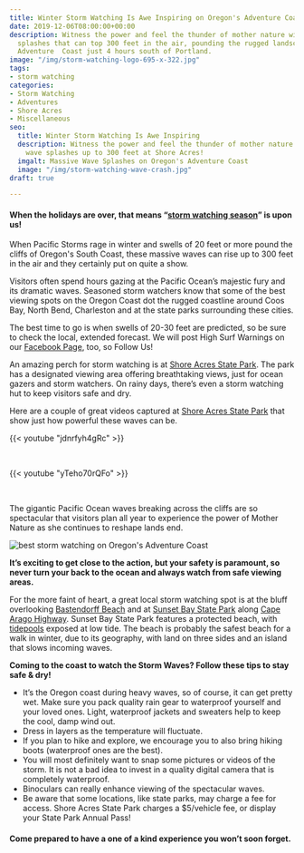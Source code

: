 ```yaml
---
title: Winter Storm Watching Is Awe Inspiring on Oregon's Adventure Coast
date: 2019-12-06T08:00:00+00:00
description: Witness the power and feel the thunder of mother nature with giant wave
  splashes that can top 300 feet in the air, pounding the rugged landscape of Oregon’s
  Adventure  Coast just 4 hours south of Portland.
image: "/img/storm-watching-logo-695-x-322.jpg"
tags:
- storm watching
categories:
- Storm Watching
- Adventures
- Shore Acres
- Miscellaneous
seo:
  title: Winter Storm Watching Is Awe Inspiring
  description: Witness the power and feel the thunder of mother nature with giant
    wave splashes up to 300 feet at Shore Acres!
  imgalt: Massive Wave Splashes on Oregon's Adventure Coast
  image: "/img/storm-watching-wave-crash.jpg"
draft: true

---
```

#### When the holidays are over, that means “[storm watching season](https://www.oregonsadventurecoast.com/storm-watching/)” is upon us!

When Pacific Storms rage in winter and swells of 20 feet or more pound the cliffs of Oregon's South Coast, these massive waves can rise up to 300 feet in the air and they certainly put on quite a show.

Visitors often spend hours gazing at the Pacific Ocean’s majestic fury and its dramatic waves. Seasoned storm watchers know that some of the best viewing spots on the Oregon Coast dot the rugged coastline around Coos Bay, North Bend, Charleston and at the state parks surrounding these cities.

The best time to go is when swells of 20-30 feet are predicted, so be sure to check the local, extended forecast. We will post High Surf Warnings on our [Facebook Page](https://www.facebook.com/OregonsAdventureCoast/), too, so Follow Us!

An amazing perch for storm watching is at [Shore Acres State Park](https://www.oregonsadventurecoast.com/state-parks-and-national-lands/). The park has a designated viewing area offering breathtaking views, just for ocean gazers and storm watchers. On rainy days, there’s even a storm watching hut to keep visitors safe and dry.

Here are a couple of great videos captured at [Shore Acres State Park](http://www.shoreacres.net/) that show just how powerful these waves can be.<br>

{{< youtube "jdnrfyh4gRc" >}}

<br>

{{< youtube "yTeho70rQFo" >}}

<br>

The gigantic Pacific Ocean waves breaking across the cliffs are so spectacular that visitors plan all year to experience the power of Mother Nature as she continues to reshape lands end.

![best storm watching on Oregon's Adventure Coast](/img/storm-watching-people-695x322.jpg)

**It’s exciting to get close to the action, but your safety is paramount, so never turn your back to the ocean and always watch from safe viewing areas.**

For the more faint of heart, a great local storm watching spot is at the bluff overlooking [Bastendorff Beach](https://www.oregonsadventurecoast.com/undeveloped-beaches/) and at [Sunset Bay State Park](https://www.oregonsadventurecoast.com/state-parks-and-national-lands/) along [Cape Arago Highway](https://www.oregonsadventurecoast.com/tripideas/explore-the-cape-arago-beach-loop/). Sunset Bay State Park features a protected beach, with [tidepools](https://www.oregonsadventurecoast.com/ocean-life-and-tidepooling/) exposed at low tide. The beach is probably the safest beach for a walk in winter, due to its geography, with land on three sides and an island that slows incoming waves.

**Coming to the coast to watch the Storm Waves? Follow these tips to stay safe & dry!**

* It’s the Oregon coast during heavy waves, so of course, it can get pretty wet. Make sure you pack quality rain gear to waterproof yourself and your loved ones. Light, waterproof jackets and sweaters help to keep the cool, damp wind out.
* Dress in layers as the temperature will fluctuate.
* If you plan to hike and explore, we encourage you to also bring hiking boots (waterproof ones are the best).
* You will most definitely want to snap some pictures or videos of the storm. It is not a bad idea to invest in a quality digital camera that is completely waterproof.
* Binoculars can really enhance viewing of the spectacular waves.
* Be aware that some locations, like state parks, may charge a fee for access. Shore Acres State Park charges a $5/vehicle fee, or display your State Park Annual Pass!

#### Come prepared to have a one of a kind experience you won’t soon forget.